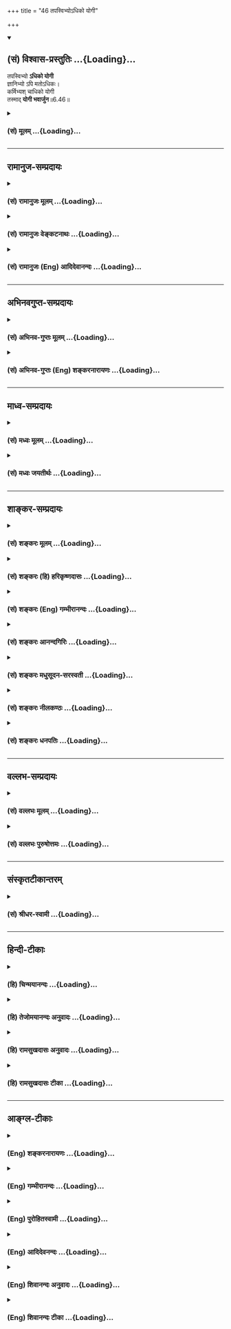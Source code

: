 +++
title = "46 तपस्विभ्योऽधिको योगी"

+++
<div class="js_include" newlevelforh1="2" title="(सं) विश्वास-प्रस्तुतिः" unfilled url="/mahAbhAratam/shlokashaH/06-bhIShma-parva/03-bhagavad-gItA-parva/saMskRtam/vishvAsa-prastutiH/06_Atma-saMyama-yogaH_a/46_tapasvibhyo-dhiko.md">
<details open><summary><h2>(सं) विश्वास-प्रस्तुतिः ...{Loading}...</h2></summary>

तपस्विभ्यो **ऽधिको योगी**  
ज्ञानिभ्यो ऽपि मतोऽधिकः।  
कर्मिभ्यश् चाधिको योगी  
तस्माद् **योगी भवार्जुन**॥6.46॥
</details>
</div>
<div class="js_include collapsed" newlevelforh1="3" title="(सं) मूलम्" unfilled url="/mahAbhAratam/shlokashaH/06-bhIShma-parva/03-bhagavad-gItA-parva/saMskRtam/mUlam/06_Atma-saMyama-yogaH_a/46_tapasvibhyo-dhiko.md">
<details><summary><h3>(सं) मूलम् ...{Loading}...</h3></summary>

तपस्विभ्योऽधिको योगी ज्ञानिभ्योऽपि मतोऽधिकः।  
कर्मिभ्यश्चाधिको योगी तस्माद्योगी भवार्जुन।।6.46।।
</details>
</div>


_________________
## रामानुज-सम्प्रदायः
<div class="js_include collapsed" newlevelforh1="3" title="(सं) रामानुजः मूलम्" unfilled url="/mahAbhAratam/shlokashaH/06-bhIShma-parva/03-bhagavad-gItA-parva/saMskRtam/rAmAnujaH/mUlam/06_Atma-saMyama-yogaH_a/46_tapasvibhyo-dhiko.md">
<details><summary><h3>(सं) रामानुजः मूलम् ...{Loading}...</h3></summary>

।।6.46।। केवलतपोभिः यः पुरुषार्थः साध्यते आत्मज्ञानव्यतिरिक्तैः ज्ञानैः च
यः यः च केवलैः अश्वमेधादिभिः कर्मभिः तेभ्यः सर्वेभ्यः
अधिकपुरुषार्थसाधनत्वात् योगस्य **तपस्विभ्यः ज्ञानिभ्यः कर्मिभ्यश्च अधिको
योगी तस्माद् योगी भव अर्जुन। तद् एवं परविद्याङ्गभूतं प्रजापतिवाक्योदितं
प्रत्यगात्मदर्शनम् उक्तम्। अथ परविद्यां प्रस्तौति**

</details>
</div>
<div class="js_include collapsed" newlevelforh1="3" title="(सं) रामानुजः वेङ्कटनाथः" unfilled url="/mahAbhAratam/shlokashaH/06-bhIShma-parva/03-bhagavad-gItA-parva/saMskRtam/rAmAnujaH/venkaTanAthaH/06_Atma-saMyama-yogaH_a/46_tapasvibhyo-dhiko.md">
<details><summary><h3>(सं) रामानुजः वेङ्कटनाथः ...{Loading}...</h3></summary>

  
  
।।6.46।। एवंविधं योगस्य माहात्म्यं तपःप्रभृतिषु न कस्यचिदप्यस्ति
अतस्तपस्विप्रभृतिभ्यो योगी समधिक इति योगं योगिनं च प्रशंसन्
जीवात्मयोगोपदेशमुपसंहरतीत्यभिप्रायेणाह अतिशयितेति। योगिनोऽपि
तपोज्ञानकर्मणां सद्भावात्तद्व्यवच्छेदाय
केवलादिशब्दः। आत्मज्ञानव्यतिरिक्तैर्ज्ञानैरिति सन्ति हि
तत्तद्योगशास्त्रोक्तानि औपनिषदानि च
देवतान्तरचन्द्रसूर्यादिग्रहप्राणेन्द्रियविषयाणि ज्ञानानि।
तपश्शब्दार्थात् कर्मशब्दार्थस्य वैषम्यं दर्शयितुं अश्वमेधाद्युपादानम्।
तपः प्रभृतीनां योगस्य च फलद्वारा तारतम्यमिह विवक्षितमिति दर्शयितुं
पुरुषार्थाभिधानम्।  
  

</details>
</div>
<div class="js_include collapsed" newlevelforh1="3" title="(सं) रामानुजः (Eng) आदिदेवानन्दः" unfilled url="/mahAbhAratam/shlokashaH/06-bhIShma-parva/03-bhagavad-gItA-parva/saMskRtam/rAmAnujaH/english/AdidevAnandaH/06_Atma-saMyama-yogaH_a/46_tapasvibhyo-dhiko.md">
<details><summary><h3>(सं) रामानुजः (Eng) आदिदेवानन्दः ...{Loading}...</h3></summary>

6.46 Whatever end of human endeavour is attained by mere austerity, by knowledge of different subjects (i.e., different from experience of the self) and by mere rituals like the horse-sacrifice etc., greater than all these is the end achieved through Yoga. Conseently the Yogin is superior to those who practise austerity, to those who possess learning and to those who perform rituals. Therefore, O Arjuna, become a Yogin.
Thus, so far the vision of the self, which has been expounded in the teaching of Prajapati as forming a part of supreme Vidya, has been taught; then Sri Krsna extols that supreme Vidya:

</details>
</div>


_________________
## अभिनवगुप्त-सम्प्रदायः
<div class="js_include collapsed" newlevelforh1="3" title="(सं) अभिनव-गुप्तः मूलम्" unfilled url="/mahAbhAratam/shlokashaH/06-bhIShma-parva/03-bhagavad-gItA-parva/saMskRtam/abhinava-guptaH/mUlam/06_Atma-saMyama-yogaH_a/46_tapasvibhyo-dhiko.md">
<details><summary><h3>(सं) अभिनव-गुप्तः मूलम् ...{Loading}...</h3></summary>

।।6.46।। योगस्य प्राधान्यमाह तपस्विभ्य इति। तपस्विभ्यः अधिकत्वं पूर्वमेव
सूचितम्। ज्ञानिभ्यः अधिकत्वं ज्ञानस्य योगफलत्वात्। कर्मिभ्य उत्कर्षः स
एव कर्माणि कर्तुं वेत्ति।

</details>
</div>
<div class="js_include collapsed" newlevelforh1="3" title="(सं) अभिनव-गुप्तः (Eng) शङ्करनारायणः" unfilled url="/mahAbhAratam/shlokashaH/06-bhIShma-parva/03-bhagavad-gItA-parva/saMskRtam/abhinava-guptaH/english/shankaranArAyaNaH/06_Atma-saMyama-yogaH_a/46_tapasvibhyo-dhiko.md">
<details><summary><h3>(सं) अभिनव-गुप्तः (Eng) शङ्करनारायणः ...{Loading}...</h3></summary>

6.46 Tapasvibhyah etc. The superiority \[of Yogin\] over the men of
austerities has already been indicated. The knowledge is the fruit of
Yoga. Hence Yogin's superiority over the men of knowledge. He is
superior to men of action, because he alone knows how to perform action.
The God-discarding difficult Yoga, does not itself yield success. This
is stated \[as\]-

</details>
</div>


_________________
## माध्व-सम्प्रदायः
<div class="js_include collapsed" newlevelforh1="3" title="(सं) मध्वः मूलम्" unfilled url="/mahAbhAratam/shlokashaH/06-bhIShma-parva/03-bhagavad-gItA-parva/saMskRtam/madhvaH/mUlam/06_Atma-saMyama-yogaH_a/46_tapasvibhyo-dhiko.md">
<details><summary><h3>(सं) मध्वः मूलम् ...{Loading}...</h3></summary>

।।6.46।। ज्ञानिभ्यो योगज्ञानिभ्यः। तपस्विभ्यः कृच्छ्रादिचारिभ्यः। उक्तं च
कृच्छ्रादेरपि यज्ञादेर्ध्यानयोगो विशिष्यते। तत्रापि
शेषश्रीब्रह्मशिवादिध्यानतो हरेः। ध्यानं कोटिगुणं प्रोक्तमधिकं वा
मुमुक्षुणाम् इति गारुडे। अज्ञात्वा ध्यायिनो ध्यानाज्ज्ञानमेव विशिष्यते।
ज्ञात्वा ध्यानं ज्ञानमात्राद्ध्यानादपि तु दर्शनम्। दर्शनादपि भक्तेश्च न
किञ्चित्साधनाधिकम् इति च नारदीये।

</details>
</div>
<div class="js_include collapsed" newlevelforh1="3" title="(सं) मध्वः जयतीर्थः" unfilled url="/mahAbhAratam/shlokashaH/06-bhIShma-parva/03-bhagavad-gItA-parva/saMskRtam/madhvaH/jayatIrthaH/06_Atma-saMyama-yogaH_a/46_tapasvibhyo-dhiko.md">
<details><summary><h3>(सं) मध्वः जयतीर्थः ...{Loading}...</h3></summary>

।।6.46।। ननु ज्ञानं योगस्य फलं तत्कथं ज्ञानिभ्योऽप्यधिको मतः इत्यत आह
**ज्ञानिभ्य** इति। यद्यपिज्ञानतपसा पूताः 4।10 इति ज्ञानमपि तपस्तथापि
तदतिरिक्तमेवात्र विवक्षितमित्याह **तपस्विभ्य** इति।
ब्रह्मज्ञानादाधिक्यस्यासम्भवाद्योगज्ञानाधिक्यस्य पृथगुक्तत्वादिति भावः।
अतएव पूर्वं तद्व्याख्यातम्। उक्तार्थमुपपादयन् श्लोकद्वयार्थं
पुराणवाक्येनाह **उक्तं चे**ति। मुमुक्षूणां एतेन सर्वेषामपि योगिनां मध्ये
यो मां भजते स युक्ततरो मतः। तत्रापि मद्गतेनान्तरात्मना यो भजते स
युक्ततमो मत इति व्याख्यात भवति। ज्ञानिभ्योऽपि मतोऽधिकः
इत्येतद्योगज्ञानविषयमेव न तद्ब्रह्मज्ञानविषयमित्येतत्पुराणवाक्येन
स्थापयति **अज्ञात्वे**ति। योगमिति शेषः। साधनाधिकं साधनेष्वधिकम्।

</details>
</div>


_________________
## शाङ्कर-सम्प्रदायः
<div class="js_include collapsed" newlevelforh1="3" title="(सं) शङ्करः मूलम्" unfilled url="/mahAbhAratam/shlokashaH/06-bhIShma-parva/03-bhagavad-gItA-parva/saMskRtam/shankaraH/mUlam/06_Atma-saMyama-yogaH_a/46_tapasvibhyo-dhiko.md">
<details><summary><h3>(सं) शङ्करः मूलम् ...{Loading}...</h3></summary>

यस्मादेवं तस्मात् -

।।6.46।। **तपस्विभ्यः अधिकः योगी ज्ञानिभ्योऽपि** ज्ञानमत्र
शास्त्रार्थपाण्डित्यम् तद्वद्भ्योऽपि **मतः** ज्ञातः **अधिकः** श्रेष्ठः
इति। **कर्मिभ्यः** अग्निहोत्रादि कर्म तद्वद्भ्यः **अधिकः योगी** विशिष्टः
यस्मात् **तस्मात् योगी भव अर्जुन**।।

</details>
</div>
<div class="js_include collapsed" newlevelforh1="3" title="(सं) शङ्करः (हि) हरिकृष्णदासः" unfilled url="/mahAbhAratam/shlokashaH/06-bhIShma-parva/03-bhagavad-gItA-parva/saMskRtam/shankaraH/hindI/harikRShNadAsaH/06_Atma-saMyama-yogaH_a/46_tapasvibhyo-dhiko.md">
<details><summary><h3>(सं) शङ्करः (हि) हरिकृष्णदासः ...{Loading}...</h3></summary>

।।6.46।। ऐसा होनेके कारण तपस्वियों और ज्ञानियोंसे भी योगी अधिक है। यहाँ
ज्ञान शास्त्रविषयक पाण्डित्यका नाम है उससे युक्त जो ज्ञानवान् हैं उनकी
अपेक्षा योगी अधिक श्रेष्ठ है। तथा अग्निहोत्रादि कर्म करनेवालोंसे भी योगी
अधिक श्रेष्ठ है इसलिये हे अर्जुन तू योगी है।

</details>
</div>
<div class="js_include collapsed" newlevelforh1="3" title="(सं) शङ्करः (Eng) गम्भीरानन्दः" unfilled url="/mahAbhAratam/shlokashaH/06-bhIShma-parva/03-bhagavad-gItA-parva/saMskRtam/shankaraH/english/gambhIrAnandaH/06_Atma-saMyama-yogaH_a/46_tapasvibhyo-dhiko.md">
<details><summary><h3>(सं) शङ्करः (Eng) गम्भीरानन्दः ...{Loading}...</h3></summary>

6.46 A yogi is adhikah, higher; tapasvibhyah, than men of austerity; he
is matah, considered; adhikah, higher than, superior to; api, even;
jnanibhyah, men of knowledge. Jnana here means scriptural learning. (A
yogi is superior) to even those who possess that (learning). The yogi is
adhikah, higher, greater; karmibhyah, than men of action-karma means
Agnihotra etc.; (greater) than those who adhere to them. Since this is
so, tasmat, therefore; O Arjuna, bhava, do you become a yogi.

</details>
</div>
<div class="js_include collapsed" newlevelforh1="3" title="(सं) शङ्करः आनन्दगिरिः" unfilled url="/mahAbhAratam/shlokashaH/06-bhIShma-parva/03-bhagavad-gItA-parva/saMskRtam/shankaraH/AnandagiriH/06_Atma-saMyama-yogaH_a/46_tapasvibhyo-dhiko.md">
<details><summary><h3>(सं) शङ्करः आनन्दगिरिः ...{Loading}...</h3></summary>

।।6.46।। सम्यग्ज्ञानद्वारा मोक्षहेतुत्वं योगस्योक्तमनूद्य योगिनः
सर्वाधिकत्वमाह **यस्मादिति।** योगस्य सर्वस्मादुत्कर्षादवश्यकर्तव्यत्वाय
योगिनः सर्वाधिक्यं साधयति **तपस्विभ्य इति।** योगिनो ज्ञानिनश्च
पर्यायत्वात्कथं तस्य ज्ञानिभ्योऽधिकत्वमित्याशङ्क्याह **ज्ञानमिति।**
योगिनः सर्वाधिकत्वे फलितमाह **तस्मादिति।**

</details>
</div>
<div class="js_include collapsed" newlevelforh1="3" title="(सं) शङ्करः मधुसूदन-सरस्वती" unfilled url="/mahAbhAratam/shlokashaH/06-bhIShma-parva/03-bhagavad-gItA-parva/saMskRtam/shankaraH/madhusUdana-sarasvatI/06_Atma-saMyama-yogaH_a/46_tapasvibhyo-dhiko.md">
<details><summary><h3>(सं) शङ्करः मधुसूदन-सरस्वती ...{Loading}...</h3></summary>

।।6.46।। इदानीं योगी स्तूयतेऽर्जुनं प्रति श्रद्धातिशयोत्पादनपूर्वकं योगं
विधातुं तपस्विभ्यः कृच्छ्रचान्द्रायणादितपःपरायणेभ्योऽप्यधिक उत्कृष्टो
योगी तत्त्वज्ञानोत्पत्त्यनन्तरं मनोनाशवासनाक्षयकारीविद्यया तदारोहन्ति
यत्र कामाः परागताः। न तत्र दक्षिणा यन्ति नाविद्वांसस्तपस्विनः इति
श्रुतेः। अतएव कर्मिभ्यो
दक्षिणासहितज्योतिष्टोमादिकर्मानुष्ठायिभ्यश्चाधिको योगी। कर्मिणां
तपस्विनां चाज्ञत्वेन मोक्षानर्हत्वात्। ज्ञानिभ्योऽपि
परोक्षज्ञानवद्भ्योऽप्यपरोक्षज्ञानवानधिको मतो योगी।
एवमपरोक्षज्ञानवद्भ्योऽपि मनोनाशवासनाक्षयाभावादजीवन्मुक्तेभ्यो
मनोनाशवासनाक्षयवत्त्वेन जीवन्मुक्तो योग्यधिको मतः मन संमतः। यस्मादेवं
तस्मादधिकाधिकप्रयत्नबलात्त्वं योगभ्रष्ट इदानीं
तत्त्वज्ञानमनोनाशवासनाक्षयैर्युगपत्संपादितैर्योगी जीवन्मुक्तो यः स योगी
परमो मत इति प्रागुक्तः स तादृशो भव साधनपरिपाकात्। हे अर्जुनेति शुद्धेति
संबोधनार्थः।

</details>
</div>
<div class="js_include collapsed" newlevelforh1="3" title="(सं) शङ्करः नीलकण्ठः" unfilled url="/mahAbhAratam/shlokashaH/06-bhIShma-parva/03-bhagavad-gItA-parva/saMskRtam/shankaraH/nIlakaNThaH/06_Atma-saMyama-yogaH_a/46_tapasvibhyo-dhiko.md">
<details><summary><h3>(सं) शङ्करः नीलकण्ठः ...{Loading}...</h3></summary>

।।6.46।। एवं योगिनं स्तौति **तपस्विभ्य इति।** तपस्विनोऽत्र
कृच्छ्रचान्द्रायणमासोपवासादिकर्तारः। ज्ञानिनश्च शास्त्रीयपाण्डित्यवन्तः।
कर्मिणोऽग्निहोत्राद्यनुष्ठातारः। तेभ्यः सर्वेभ्यो योगी यतोऽधिको
मतस्तस्माद्योगी भवार्जुन।

</details>
</div>
<div class="js_include collapsed" newlevelforh1="3" title="(सं) शङ्करः धनपतिः" unfilled url="/mahAbhAratam/shlokashaH/06-bhIShma-parva/03-bhagavad-gItA-parva/saMskRtam/shankaraH/dhanapatiH/06_Atma-saMyama-yogaH_a/46_tapasvibhyo-dhiko.md">
<details><summary><h3>(सं) शङ्करः धनपतिः ...{Loading}...</h3></summary>

।।6.46।। योगस्यावश्यसंपादनार्थं सर्वाधिक्यं साधयति। तपस्विभ्यः
शरीरादिकार्श्यकारिव्रतादिपरेभ्योऽप्यधिको योगी पूर्वोक्तः ज्ञानिभ्यः
शास्त्रीयपरोक्षज्ञानवद्य्भऽप्यधिको मतोऽभिमतः।
कर्मिभ्योऽग्निहोत्रादिकर्मवद्य्भोऽप्यधिक उत्कृष्टः। तस्माद्योगी भव।
स्वधर्माचरणेन शुद्धचितस्य तव योगिभावः सुगम इति सूचयन्नाह हे अर्जुनेति।
योगेन शुद्धब्रह्मसाक्षात्कारं लब्धैव त्वमन्वर्थसंज्ञो भविष्यसीति
सूचनार्थ वा संबोधनम्। योगी अत्र ध्यानयोगी विवक्षितः
पूर्वोत्तग्रन्थानुरोधात्। ध्यानयोगस्यैवोपसंहार्यत्वाच्च। एतेन
ज्ञानिभ्योऽपि परोक्षज्ञानवद्य्भोऽप्यपरोक्षज्ञानवानधिको मतः। योगी
एवमपोक्षज्ञानवद्य्भोऽपि मनोनाशवासनाक्षयाभावादजीवन्मुक्तेभ्यो
मनोवासनाक्षयवत्त्वेन जीवन्मुक्तो योग्यधिको मत इत्यादि प्रत्युक्तम्। योगी
कर्मयोगीति व्याख्यानमपि प्रकरणविरोधादुपेक्ष्यम्।

</details>
</div>


_________________
## वल्लभ-सम्प्रदायः
<div class="js_include collapsed" newlevelforh1="3" title="(सं) वल्लभः मूलम्" unfilled url="/mahAbhAratam/shlokashaH/06-bhIShma-parva/03-bhagavad-gItA-parva/saMskRtam/vallabhaH/mUlam/06_Atma-saMyama-yogaH_a/46_tapasvibhyo-dhiko.md">
<details><summary><h3>(सं) वल्लभः मूलम् ...{Loading}...</h3></summary>

।।6.46।। यस्मादेवं तस्मात् तपस्विभ्य इति कायक्लेशतपस्विभ्यः
साङ्ख्यज्ञानिभ्यश्च केवलकर्मकारिभ्यश्चाधिको योगी तस्माद्धतोरर्जुन त्वं
योगी भव मनोरोधयोगवान्भव। तत्रापि न तुभ्य योगोऽयं बाह्य उच्यते
किन्त्वनिषिद्धः श्रीवासुदेवे स्वचित्तनिरोधनादिति भक्तिरूप उच्यत इत्याह।

</details>
</div>
<div class="js_include collapsed" newlevelforh1="3" title="(सं) वल्लभः पुरुषोत्तमः" unfilled url="/mahAbhAratam/shlokashaH/06-bhIShma-parva/03-bhagavad-gItA-parva/saMskRtam/vallabhaH/puruShottamaH/06_Atma-saMyama-yogaH_a/46_tapasvibhyo-dhiko.md">
<details><summary><h3>(सं) वल्लभः पुरुषोत्तमः ...{Loading}...</h3></summary>

  
  
।।6.46।। योगस्य सर्वाधिकत्वं प्रतिपादयन्नेवाह तपस्विभ्य इति। तपस्विभ्यः
योगस्वरूपाज्ञानेतदभिलाषाभावेन केवलक्लेशसहनशीलेभ्यो योगी अधिकः। किञ्च
ज्ञानिभ्यः ज्ञानेन सन्न्यासादिधर्मयुक्तेभ्योऽपि योगी अधिको मतः मेऽभिमतः।
ज्ञानी च पुनः कर्मिभ्यो यज्ञनित्यादिनिष्ठेभ्यो योगी अधिको मतः। तस्मात्
हे अर्जुन मत्स्नेहैकयोग्य त्वं योगी भव युक्तो योगनिष्ठो भवेत्यर्थः।  
  

</details>
</div>


_________________
## संस्कृतटीकान्तरम्
<div class="js_include collapsed" newlevelforh1="3" title="(सं) श्रीधर-स्वामी" unfilled url="/mahAbhAratam/shlokashaH/06-bhIShma-parva/03-bhagavad-gItA-parva/saMskRtam/shrIdhara-svAmI/06_Atma-saMyama-yogaH_a/46_tapasvibhyo-dhiko.md">
<details><summary><h3>(सं) श्रीधर-स्वामी ...{Loading}...</h3></summary>

।।6.46।। यस्मादेवं तस्मात् **तपस्विभ्य इति।**
कृच्छृचान्द्रायणादितपोनिष्ठेभ्योऽपि ज्ञानिभ्यः शास्त्रज्ञानवद्भ्योऽपि
कर्मिभ्य इष्टापूर्तादिकर्मकारिभ्योऽपि योगी श्रेष्ठोऽभिमतः तस्मात्त्वं
योगी भव।

</details>
</div>


_________________
## हिन्दी-टीकाः
<div class="js_include collapsed" newlevelforh1="3" title="(हि) चिन्मयानन्दः" unfilled url="/mahAbhAratam/shlokashaH/06-bhIShma-parva/03-bhagavad-gItA-parva/hindI/chinmayAnandaH/06_Atma-saMyama-yogaH_a/46_tapasvibhyo-dhiko.md">
<details><summary><h3>(हि) चिन्मयानन्दः ...{Loading}...</h3></summary>

।।6.46।। आत्मिक उन्नति के अनेक साधनों में ध्यान की महत्ता को दर्शाने के
लिए भगवान् यहां विभिन्न प्रकार के साधकों का निर्देश करके उनमें योगी को
सर्वश्रेष्ठ बताते हैं। मन्दबुद्धि के वे लोग जो विचाररहित केवल शारीरिक तप
करते हैं उन तपस्वियों से निश्चित ही योगी श्रेष्ठ हैं। ज्ञानियों से भी
योगी श्रेष्ठ माना गया है। यहां ज्ञानी से तात्पर्य शास्त्रपांडित्य रखने
वाले पुरुष से है। सकाम अथवा निष्काम कर्म करने वालों से भी योगी श्रेष्ठ
है। निष्काम भाव से कर्म तथा उपासना करने वाले अनेक साधकों की यह धारणा
होती है कि इनके द्वारा ही परम लक्ष्य की प्राप्ति हो जायेगी। भगवान् कहते
हैं कि जो योगी अपने शरीर मन और बुद्धि के साथ के मिथ्या तादात्म्य को दूर
करके आत्मानुसंधान करता है वह तपस्वी ज्ञानी और कर्मी से श्रेष्ठ है
क्योंकि वह सत्य के अत्यंत समीप होता है। इसलिये हे अर्जुन तुम योगी
बनो। योगी भी अनेक प्रकार के होते हैं जिनमें प्रत्येक का ध्येय भिन्न हो
सकता है। अत उन सब में श्रेष्ठ योगी कौन है भगवान् कहते हैं

</details>
</div>
<div class="js_include collapsed" newlevelforh1="3" title="(हि) तेजोमयानन्दः अनुवादः" unfilled url="/mahAbhAratam/shlokashaH/06-bhIShma-parva/03-bhagavad-gItA-parva/hindI/tejomayAnandaH/anuvAdaH/06_Atma-saMyama-yogaH_a/46_tapasvibhyo-dhiko.md">
<details><summary><h3>(हि) तेजोमयानन्दः अनुवादः ...{Loading}...</h3></summary>

।।6.46।। क्योंकि योगी तपस्वियों से श्रेष्ठ है और (केवल शास्त्र के) ज्ञान
वालों से भी श्रेष्ठ माना गया है तथा कर्म करने वालों से भी योगी श्रेष्ठ
है, इसलिए हे अर्जुन तुम योगी बनो।।

</details>
</div>
<div class="js_include collapsed" newlevelforh1="3" title="(हि) रामसुखदासः अनुवादः" unfilled url="/mahAbhAratam/shlokashaH/06-bhIShma-parva/03-bhagavad-gItA-parva/hindI/rAmasukhadAsaH/anuvAdaH/06_Atma-saMyama-yogaH_a/46_tapasvibhyo-dhiko.md">
<details><summary><h3>(हि) रामसुखदासः अनुवादः ...{Loading}...</h3></summary>

।।6.46।। (सकामभाववाले) तपस्वियोंसे भी योगी श्रेष्ठ है, ज्ञानियोंसे भी
योगी श्रेष्ठ है और कर्मियोंसे भी योगी श्रेष्ठ है -- ऐसा मेरा मत है। अतः
हे अर्जुन ! तू योगी हो जा।

</details>
</div>
<div class="js_include collapsed" newlevelforh1="3" title="(हि) रामसुखदासः टीका" unfilled url="/mahAbhAratam/shlokashaH/06-bhIShma-parva/03-bhagavad-gItA-parva/hindI/rAmasukhadAsaH/TIkA/06_Atma-saMyama-yogaH_a/46_tapasvibhyo-dhiko.md">
<details><summary><h3>(हि) रामसुखदासः टीका ...{Loading}...</h3></summary>

।।6.46।।***व्याख्या--*'तपस्विभ्योऽधिको योगी'--**ऋद्धि-सिद्धि आदिको
पानेके लिये जो भूख-प्यास, सरदी-गरमी, आदिका कष्ट सहते हैं, वे तपस्वी हैं।
इन सकाम तपस्वियोंसे पारमार्थिक रुचिवाला, ध्येयवाला योगी श्रेष्ठ है।

</details>
</div>


_________________
## आङ्ग्ल-टीकाः
<div class="js_include collapsed" newlevelforh1="3" title="(Eng) शङ्करनारायणः" unfilled url="/mahAbhAratam/shlokashaH/06-bhIShma-parva/03-bhagavad-gItA-parva/english/shankaranArAyaNaH/06_Atma-saMyama-yogaH_a/46_tapasvibhyo-dhiko.md">
<details><summary><h3>(Eng) शङ्करनारायणः ...{Loading}...</h3></summary>

6.46. The man of Yoga is superior to the men of austerities and is considered superior even to the men of knowledge; and the man of Yoga is superior to the men of action. Therefore, O Arjuna ! you shall become a man of Yoga.

</details>
</div>
<div class="js_include collapsed" newlevelforh1="3" title="(Eng) गम्भीरानन्दः" unfilled url="/mahAbhAratam/shlokashaH/06-bhIShma-parva/03-bhagavad-gItA-parva/english/gambhIrAnandaH/06_Atma-saMyama-yogaH_a/46_tapasvibhyo-dhiko.md">
<details><summary><h3>(Eng) गम्भीरानन्दः ...{Loading}...</h3></summary>

6.46 A yogi is higher than men of austerity; he is considered higher even than men of knowledge. The yogi is also higher than men of action.
Therefore, O Arjuna, do you become a yogi.

</details>
</div>
<div class="js_include collapsed" newlevelforh1="3" title="(Eng) पुरोहितस्वामी" unfilled url="/mahAbhAratam/shlokashaH/06-bhIShma-parva/03-bhagavad-gItA-parva/english/purohitasvAmI/06_Atma-saMyama-yogaH_a/46_tapasvibhyo-dhiko.md">
<details><summary><h3>(Eng) पुरोहितस्वामी ...{Loading}...</h3></summary>

6.46 The wise man is superior to the ascetic and to the scholar and to the man of action; therefore be thou a wise man, O Arjuna!

</details>
</div>
<div class="js_include collapsed" newlevelforh1="3" title="(Eng) आदिदेवनन्दः" unfilled url="/mahAbhAratam/shlokashaH/06-bhIShma-parva/03-bhagavad-gItA-parva/english/AdidevanandaH/06_Atma-saMyama-yogaH_a/46_tapasvibhyo-dhiko.md">
<details><summary><h3>(Eng) आदिदेवनन्दः ...{Loading}...</h3></summary>

6.46 Greater than the austere, greater than those who possess knowledge,
greater than the ritualists is the Yogin. Therefore, O Arjuna, become a Yogin.

</details>
</div>
<div class="js_include collapsed" newlevelforh1="3" title="(Eng) शिवानन्दः अनुवादः" unfilled url="/mahAbhAratam/shlokashaH/06-bhIShma-parva/03-bhagavad-gItA-parva/english/shivAnandaH/anuvAdaH/06_Atma-saMyama-yogaH_a/46_tapasvibhyo-dhiko.md">
<details><summary><h3>(Eng) शिवानन्दः अनुवादः ...{Loading}...</h3></summary>

6.46 The Yogi is thought to be superior to the ascetics and even superior to men of knowledge (obtained through the study of scriptures);
he is also superior to men of action; therefore be thou a Yogi, O Arjuna.

</details>
</div>
<div class="js_include collapsed" newlevelforh1="3" title="(Eng) शिवानन्दः टीका" unfilled url="/mahAbhAratam/shlokashaH/06-bhIShma-parva/03-bhagavad-gItA-parva/english/shivAnandaH/TIkA/06_Atma-saMyama-yogaH_a/46_tapasvibhyo-dhiko.md">
<details><summary><h3>(Eng) शिवानन्दः टीका ...{Loading}...</h3></summary>

6.46 तपस्विभ्यः than ascetics; अधिकः superior; योगी the Yogi; ज्ञानिभ्यः
than the wise; अपि even; मतः thought; अधिकः superior; कर्मिभ्यः than the men of action; च and; अधिकः superior; योगी the Yogi; तस्मात् therefore;
योगी a Yogi; भव be; अर्जुन O Arjuna.Commentary Tapasvi One who observes the austerities of speech; mind and body prescribed in chapter XVII. 14;
15 and 16.Jnani One who has a knowledge of the scriptures (an indirect knowledge or theoretical knowledge of the Self).Karmi He who performs the Vedic rituals.To all these the Yogi is superior; for he has the direct knowledge of the Self through intuition or direct cognition through Nirvikalpa Samadhi. (Cf.V.2XII.12XIII.24)

</details>
</div>
